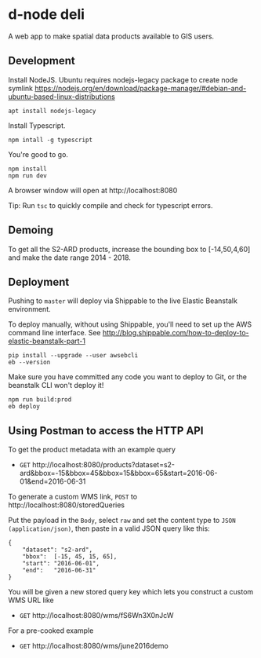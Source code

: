 
d-node deli
============

A web app to make spatial data products available to GIS users.

Development
-----------
Install NodeJS. Ubuntu requires nodejs-legacy package to create node symlink
https://nodejs.org/en/download/package-manager/#debian-and-ubuntu-based-linux-distributions

    apt install nodejs-legacy

Install Typescript.

    npm intall -g typescript

You're good to go. 

    npm install
    npm run dev

A browser window will open at http://localhost:8080

Tip: Run `tsc` to quickly compile and check for typescript errors.

Demoing
-------
To get all the S2-ARD products, increase the bounding box to [-14,50,4,60] and make the date range 2014 - 2018.

Deployment
----------

Pushing to `master` will deploy via Shippable to the live Elastic Beanstalk environment.

To deploy manually, without using Shippable, you'll need to set up the AWS command line interface.
See http://blog.shippable.com/how-to-deploy-to-elastic-beanstalk-part-1

    pip install --upgrade --user awsebcli
    eb --version

Make sure you have committed any code you want to deploy to Git, or the beanstalk CLI won't deploy it!

    npm run build:prod
    eb deploy
    
Using Postman to access the HTTP API
------------------------------------

To get the product metadata with an example query

- `GET` http://localhost:8080/products?dataset=s2-ard&bbox=-15&bbox=45&bbox=15&bbox=65&start=2016-06-01&end=2016-06-31

To generate a custom WMS link,  `POST` to http://localhost:8080/storedQueries

Put the payload in the `Body`, select `raw` and set the content type to `JSON (application/json)`, then paste in a valid JSON query like this:

    {
        "dataset": "s2-ard",
        "bbox":  [-15, 45, 15, 65],
        "start": "2016-06-01",
        "end":   "2016-06-31"
    }

You will be given a new stored query key which lets you construct a custom WMS URL like 

- `GET` http://localhost:8080/wms/fS6Wn3X0nJcW

For a pre-cooked example

- `GET` http://localhost:8080/wms/june2016demo

